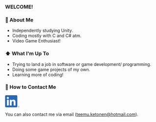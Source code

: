 
<!--
**tketonen/tketonen** is a ✨ _special_ ✨ repository because its `README.md` (this file) appears on your GitHub profile.

Here are some ideas to get you started:

- 🔭 I’m currently working on ...
- 🌱 I’m currently learning ...
- 👯 I’m looking to collaborate on ...
- 🤔 I’m looking for help with ...
- 💬 Ask me about ...
- 📫 How to reach me: ...
- 😄 Pronouns: ...
- ⚡ Fun fact: ...
-->

### WELCOME!

### 📖 About Me
- Independently studying Unity.
- Coding mostly with C and C# atm.
- Video Game Enthusiast!

### ⬆️ What I'm Up To
- Trying to land a job in software or game development/ programming.
- Doing some game projects of my own.
- Learning more of coding!

### 📮 How to Contact Me

[<img src="https://raw.githubusercontent.com/tketonen/tketonen/master/linkedin.png" height="40em" align="center"
alt="Follow on LinkedIn" title="Follow on LinkedIn"/>](https://linkedin.com/in/teemu-ketonen-9986b2168)

You can also contact me via email (teemu.ketonen@hotmail.com).
